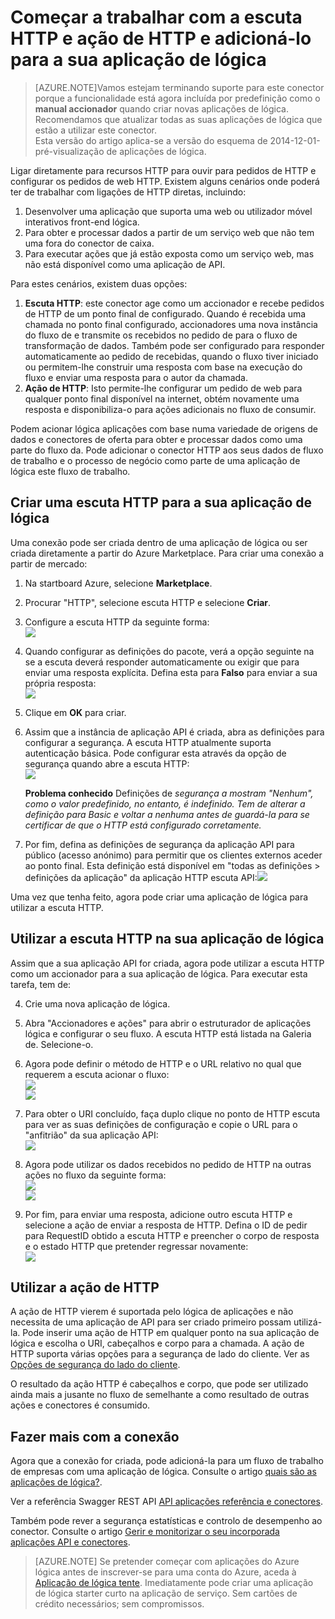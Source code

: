 <properties
   pageTitle="Utilizando o escuta HTTP e o conector nas aplicações de lógica | Aplicação de serviço do Microsoft Azure "
   description="Como criar e configurar o escuta HTTP e a aplicação de conexão ou API de ação de HTTP e utilizá-la numa aplicação lógica na aplicação de serviço do Azure"
   services="logic-apps"
   documentationCenter=".net,nodejs,java"
   authors="anuragdalmia"
   manager="erikre"
   editor=""/>

<tags
   ms.service="logic-apps"
   ms.devlang="multiple"
   ms.topic="article"
   ms.tgt_pltfrm="na"
   ms.workload="integration"
   ms.date="08/31/2016"
   ms.author="prkumar"/>


# <a name="get-started-with-the-http-listener-and-http-action-and-add-it-to-your-logic-app"></a>Começar a trabalhar com a escuta HTTP e ação de HTTP e adicioná-lo para a sua aplicação de lógica

> [AZURE.NOTE]Vamos estejam terminando suporte para este conector porque a funcionalidade está agora incluída por predefinição como o **manual accionador** quando criar novas aplicações de lógica.  Recomendamos que atualizar todas as suas aplicações de lógica que estão a utilizar este conector.  
> Esta versão do artigo aplica-se a versão do esquema de 2014-12-01-pré-visualização de aplicações de lógica.

Ligar diretamente para recursos HTTP para ouvir para pedidos de HTTP e configurar os pedidos de web HTTP. Existem alguns cenários onde poderá ter de trabalhar com ligações de HTTP diretas, incluindo:

1.  Desenvolver uma aplicação que suporta uma web ou utilizador móvel interativos front-end lógica.
2.  Para obter e processar dados a partir de um serviço web que não tem uma fora do conector de caixa.
3.  Para executar ações que já estão exposta como um serviço web, mas não está disponível como uma aplicação de API.

Para estes cenários, existem duas opções:

1. **Escuta HTTP**: este conector age como um accionador e recebe pedidos de HTTP de um ponto final de configurado. Quando é recebida uma chamada no ponto final configurado, accionadores uma nova instância do fluxo de e transmite os recebidos no pedido de para o fluxo de transformação de dados. Também pode ser configurado para responder automaticamente ao pedido de recebidas, quando o fluxo tiver iniciado ou permitem-lhe construir uma resposta com base na execução do fluxo e enviar uma resposta para o autor da chamada.
2. **Ação de HTTP**: Isto permite-lhe configurar um pedido de web para qualquer ponto final disponível na internet, obtém novamente uma resposta e disponibiliza-o para ações adicionais no fluxo de consumir.

Podem acionar lógica aplicações com base numa variedade de origens de dados e conectores de oferta para obter e processar dados como uma parte do fluxo da. Pode adicionar o conector HTTP aos seus dados de fluxo de trabalho e o processo de negócio como parte de uma aplicação de lógica este fluxo de trabalho. 

## <a name="creating-an-http-listener-for-your-logic-app"></a>Criar uma escuta HTTP para a sua aplicação de lógica
Uma conexão pode ser criada dentro de uma aplicação de lógica ou ser criada diretamente a partir do Azure Marketplace. Para criar uma conexão a partir de mercado:  

1. Na startboard Azure, selecione **Marketplace**.
2. Procurar "HTTP", selecione escuta HTTP e selecione **Criar**.
3.  Configure a escuta HTTP da seguinte forma:  
![][1]

4.  Quando configurar as definições do pacote, verá a opção seguinte na se a escuta deverá responder automaticamente ou exigir que para enviar uma resposta explícita. Defina esta para **Falso** para enviar a sua própria resposta:  
![][2]

5.  Clique em **OK** para criar.
6.  Assim que a instância de aplicação API é criada, abra as definições para configurar a segurança. A escuta HTTP atualmente suporta autenticação básica. Pode configurar esta através da opção de segurança quando abre a escuta HTTP:  
![][3]
  
    **Problema conhecido** Definições de *segurança a mostram "Nenhum", como o valor predefinido, no entanto, é indefinido. Tem de alterar a definição para Basic e voltar a nenhuma antes de guardá-la para se certificar de que o HTTP está configurado corretamente.*  

7. Por fim, defina as definições de segurança da aplicação API para público (acesso anónimo) para permitir que os clientes externos aceder ao ponto final. Esta definição está disponível em "todas as definições > definições da aplicação" da aplicação HTTP escuta API:![][10]

Uma vez que tenha feito, agora pode criar uma aplicação de lógica para utilizar a escuta HTTP.

## <a name="using-the-http-listener-in-your-logic-app"></a>Utilizar a escuta HTTP na sua aplicação de lógica
Assim que a sua aplicação API for criada, agora pode utilizar a escuta HTTP como um accionador para a sua aplicação de lógica. Para executar esta tarefa, tem de:

4.  Crie uma nova aplicação de lógica.
5.  Abra "Accionadores e ações" para abrir o estruturador de aplicações lógica e configurar o seu fluxo. A escuta HTTP está listada na Galeria de. Selecione-o.
6.  Agora pode definir o método de HTTP e o URL relativo no qual que requerem a escuta acionar o fluxo:  
![][4]  
![][5]

7.  Para obter o URI concluído, faça duplo clique no ponto de HTTP escuta para ver as suas definições de configuração e copie o URL para o "anfitrião" da sua aplicação API:  
![][6]
8.  Agora pode utilizar os dados recebidos no pedido de HTTP na outras ações no fluxo da seguinte forma:  
![][7]  
![][8]
9.  Por fim, para enviar uma resposta, adicione outro escuta HTTP e selecione a ação de enviar a resposta de HTTP. Defina o ID de pedir para RequestID obtido a escuta HTTP e preencher o corpo de resposta e o estado HTTP que pretender regressar novamente:  
![][9]

## <a name="using-the-http-action"></a>Utilizar a ação de HTTP
A ação de HTTP vierem é suportada pelo lógica de aplicações e não necessita de uma aplicação de API para ser criado primeiro possam utilizá-la. Pode inserir uma ação de HTTP em qualquer ponto na sua aplicação de lógica e escolha o URI, cabeçalhos e corpo para a chamada.
A ação de HTTP suporta várias opções para a segurança de lado do cliente. Ver as [Opções de segurança do lado do cliente](../scheduler/scheduler-outbound-authentication.md).

O resultado da ação HTTP é cabeçalhos e corpo, que pode ser utilizado ainda mais a jusante no fluxo de semelhante a como resultado de outras ações e conectores é consumido.

## <a name="do-more-with-your-connector"></a>Fazer mais com a conexão
Agora que a conexão for criada, pode adicioná-la para um fluxo de trabalho de empresas com uma aplicação de lógica. Consulte o artigo [quais são as aplicações de lógica?](app-service-logic-what-are-logic-apps.md).

Ver a referência Swagger REST API [API aplicações referência e conectores](http://go.microsoft.com/fwlink/p/?LinkId=529766).

Também pode rever a segurança estatísticas e controlo de desempenho ao conector. Consulte o artigo [Gerir e monitorizar o seu incorporada aplicações API e conectores](app-service-logic-monitor-your-connectors.md).

> [AZURE.NOTE] Se pretender começar com aplicações do Azure lógica antes de inscrever-se para uma conta do Azure, aceda à [Aplicação de lógica tente](https://tryappservice.azure.com/?appservice=logic). Imediatamente pode criar uma aplicação de lógica starter curto na aplicação de serviço. Sem cartões de crédito necessários; sem compromissos.

<!--Image references-->
[1]: ./media/app-service-logic-connector-http/1.png
[2]: ./media/app-service-logic-connector-http/2.png
[3]: ./media/app-service-logic-connector-http/3.png
[4]: ./media/app-service-logic-connector-http/4.png
[5]: ./media/app-service-logic-connector-http/5.png
[6]: ./media/app-service-logic-connector-http/6.png
[7]: ./media/app-service-logic-connector-http/7.png
[8]: ./media/app-service-logic-connector-http/8.png
[9]: ./media/app-service-logic-connector-http/9.png
[10]: ./media/app-service-logic-connector-http/10.png
